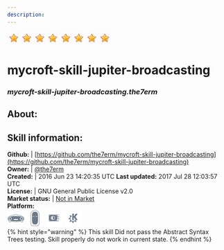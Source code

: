```yaml
---  
description:   
---  
```

![](../.gitbook/assets/star.png)![](../.gitbook/assets/star.png)![](../.gitbook/assets/star.png)![](../.gitbook/assets/star.png)![](../.gitbook/assets/star.png)![](../.gitbook/assets/star.png)![](../.gitbook/assets/star.png)![](../.gitbook/assets/star.png)  
# mycroft-skill-jupiter-broadcasting  
### _mycroft-skill-jupiter-broadcasting.the7erm_  
## About:  


## Skill information:  
**Github:** | [https://github.com/the7erm/mycroft-skill-jupiter-broadcasting](https://github.com/the7erm/mycroft-skill-jupiter-broadcasting)  
**Owner:** | [@the7erm](https://github.com/the7erm)  
**Created:** | 2016 Jun 23 14:20:35 UTC  **Last updated:** 2017 Jul 28 12:03:57 UTC  
**License:** | GNU General Public License v2.0  
**Market status:** | [Not in Market](https://market.mycroft.ai/skill/)  
**Platform:**  
 ![](../.gitbook/assets/mark-1-icon.png)  ![](../.gitbook/assets/mark-2-icon.png)  ![](../.gitbook/assets/picroft-icon.png)  ![](../.gitbook/assets/kde.png)   
{% hint style="warning" %}
This skill Did not pass the Abstract Syntax Trees testing. Skill properly do not work in current state.
{% endhint %}
